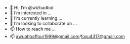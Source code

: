 - 👋 Hi, I’m @wizbadboi
- 👀 I’m interested in ...
- 🌱 I’m currently learning ...
- 💞️ I’m looking to collaborate on ...
- 📫 How to reach me ...
- 📫 awuahbaffour1999@gmail.com/fosu4317@gmail.com
<!---
wizbadboi/wizbadboi is a ✨ special ✨ repository because its `README.md` (this file) appears on your GitHub profile.
You can click the Preview link to take a look at your changes.
--->
